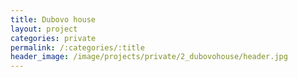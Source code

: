 ```yaml
---
title: Dubovo house
layout: project
categories: private
permalink: /:categories/:title
header_image: /image/projects/private/2_dubovohouse/header.jpg
---
```

